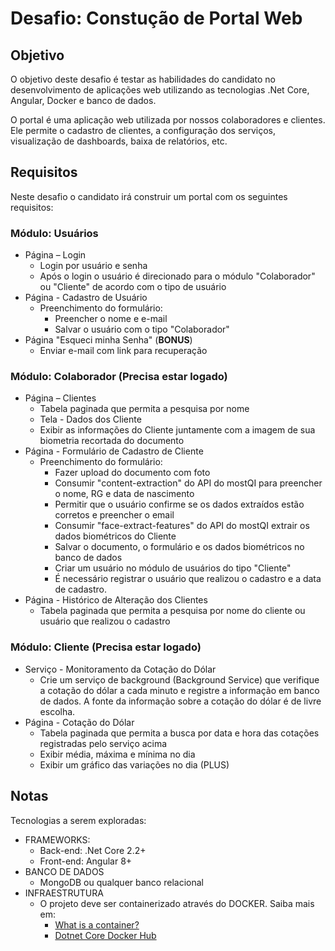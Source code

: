 # Desafio: Constução de Portal Web

## Objetivo

O objetivo deste desafio é testar as habilidades do candidato no desenvolvimento de aplicações web utilizando as tecnologias .Net Core, Angular, Docker e banco de dados.

O portal é uma aplicação web utilizada por nossos colaboradores e clientes. Ele permite o cadastro de clientes, a configuração dos serviços, visualização de dashboards, baixa de relatórios, etc.

## Requisitos

Neste desafio o candidato irá construir um portal com os seguintes requisitos:

### Módulo: Usuários

- Página – Login
  - Login por usuário e senha
  - Após o login o usuário é direcionado para o módulo "Colaborador" ou "Cliente" de acordo com o tipo de usuário
- Página - Cadastro de Usuário
  - Preenchimento do formulário:
    - Preencher o nome e e-mail
    - Salvar o usuário com o tipo "Colaborador"
- Página "Esqueci minha Senha" (**BONUS**)
  - Enviar e-mail com link para recuperação

### Módulo: Colaborador (Precisa estar logado)

- Página – Clientes
  - Tabela paginada que permita a pesquisa por nome
  - Tela - Dados dos Cliente
  - Exibir as informações do Cliente juntamente com a imagem de sua biometria recortada do documento
- Página - Formulário de Cadastro de Cliente
  - Preenchimento do formulário:
    - Fazer upload do documento com foto
    - Consumir "content-extraction" do API do mostQI para preencher o nome, RG e data de nascimento
    - Permitir que o usuário confirme se os dados extraídos estão corretos e preencher o email
    - Consumir "face-extract-features" do API do mostQI extrair os dados biométricos do Cliente
    - Salvar o documento, o formulário e os dados biométricos no banco de dados
    - Criar um usuário no módulo de usuários do tipo "Cliente"
    - É necessário registrar o usuário que realizou o cadastro e a data de cadastro.
- Página - Histórico de Alteração dos Clientes
  - Tabela paginada que permita a pesquisa por nome do cliente ou usuário que realizou o cadastro

### Módulo: Cliente (Precisa estar logado)

- Serviço - Monitoramento da Cotação do Dólar
  - Crie um serviço de background (Background Service) que verifique a cotação do dólar a cada minuto e registre a informação em banco de dados. A fonte da informação sobre a cotação do dólar é de livre escolha.
- Página - Cotação do Dólar
  - Tabela paginada que permita a busca por data e hora das cotações registradas pelo serviço acima
  - Exibir média, máxima e mínima no dia
  - Exibir um gráfico das variações no dia (PLUS)

## Notas

Tecnologias a serem exploradas:

- FRAMEWORKS:
  - Back-end: .Net Core 2.2+
  - Front-end: Angular 8+
- BANCO DE DADOS
  - MongoDB ou qualquer banco relacional
- INFRAESTRUTURA
  - O projeto deve ser containerizado através do DOCKER. Saiba mais em:
    - [What is a container?](https://www.docker.com/resources/what-container)
    - [Dotnet Core Docker Hub](https://hub.docker.com/_/microsoft-dotnet-core)
